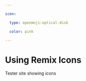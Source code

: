 ```yaml
---

icon: 

  type: openmoji:optical-disk

  color: pink

---
```


# Using Remix Icons

Tester site showing icons